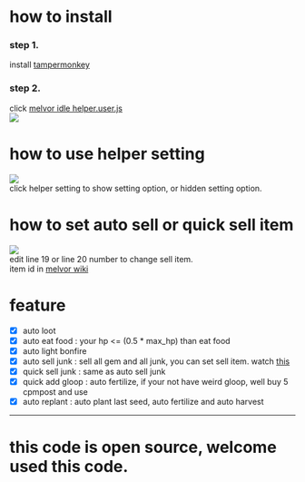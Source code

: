 # how to install  
### step 1. 
install [tampermonkey](https://chrome.google.com/webstore/detail/tampermonkey/dhdgffkkebhmkfjojejmpbldmpobfkfo)  

### step 2.
click [melvor idle helper.user.js](https://github.com/cool9203/MelvorIdle-Helper/blob/master/melvor%20idle%20helper.user.js)  
![](https://i.imgur.com/JUx8S7T.png)  


# how to use helper setting  
![](https://i.imgur.com/wJdBScd.png)  
click helper setting to show setting option, or hidden setting option.


# how to set auto sell or quick sell item  
![](https://i.imgur.com/eOc7bG6.png)  
edit line 19 or line 20 number to change sell item.  
item id in [melvor wiki](https://wiki.melvoridle.com/index.php?title=Table_of_Items)  


# feature  
- [x] auto loot
- [x] auto eat food : your hp <= (0.5 * max_hp)  than eat food
- [x] auto light bonfire
- [x] auto sell junk : sell all gem and all junk, you can set sell item. watch [this](#set-auto-sell-or-quick-sell-item)
- [x] quick sell junk : same as auto sell junk
- [x] quick add gloop : auto fertilize, if your not have weird gloop, well buy 5 cpmpost and use
- [x] auto replant : auto plant last seed, auto fertilize and auto harvest

---

# this code is open source, welcome used this code.
